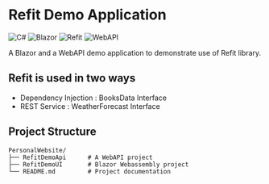 # Refit Demo Application

![C#](https://img.shields.io/badge/C%23-blue)
![Blazor](https://img.shields.io/badge/Blazor-darkviolet)
![Refit](https://img.shields.io/badge/Refit-darkblue)
![WebAPI](https://img.shields.io/badge/WebAPI-lightgrey)

A Blazor and a WebAPI demo application to demonstrate use of Refit library.

## Refit is used in two ways
- Dependency Injection : BooksData Interface
- REST Service : WeatherForecast Interface

## Project Structure
```
PersonalWebsite/
├── RefitDemoApi      # A WebAPI project
├── RefitDemoUI       # Blazor Webassembly project
└── README.md         # Project documentation
```

 
